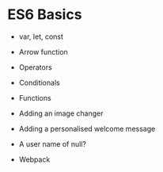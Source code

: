 # ES6 Basics
* var, let, const
* Arrow function
* Operators
* Conditionals
* Functions
* Adding an image changer
* Adding a personalised welcome message
* A user name of null?

* Webpack
